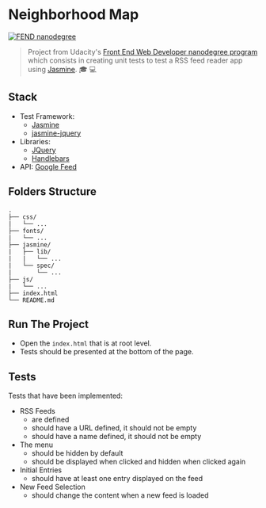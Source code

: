 # Neighborhood Map

[![FEND nanodegree](https://img.shields.io/badge/udacity-FEND-02b3e4.svg?style=flat-square)](https://udacity.com/course/front-end-web-developer-nanodegree--nd001/)

> Project from Udacity's [Front End Web Developer nanodegree program](https://udacity.com/course/front-end-web-developer-nanodegree--nd001/) which consists in creating unit tests to test a RSS feed reader app using [Jasmine](https://jasmine.github.io/). :mortar_board: :computer:

## Stack

- Test Framework:
    - [Jasmine](https://jasmine.github.io/)
    - [jasmine-jquery](https://github.com/velesin/jasmine-jquery)
- Libraries:
    - [JQuery](https://jquery.com/)
    - [Handlebars](http://handlebarsjs.com/)
- API: [Google Feed](https://developers.google.com/feed/)

## Folders Structure

```
.
├── css/
|   └── ...
├── fonts/
|   └── ...
├── jasmine/
|   ├── lib/
|   |   └── ...
|   └── spec/
|       └── ...
├── js/
|   └── ...
├── index.html
└── README.md
```

## Run The Project

- Open the `index.html` that is at root level.
- Tests should be presented at the bottom of the page.

## Tests

Tests that have been implemented:

- RSS Feeds
    - are defined
    - should have a URL defined, it should not be empty
    - should have a name defined, it should not be empty
- The menu
    - should be hidden by default
    - should be displayed when clicked and hidden when clicked again
- Initial Entries
    - should have at least one entry displayed on the feed
- New Feed Selection
    - should change the content when a new feed is loaded
